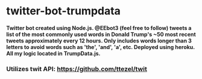 # twitter-bot-trumpdata

#### Twitter bot created using Node.js. @EEbot3 (feel free to follow) tweets a list of the most commonly used words in Donald Trump's ~50 most recent tweets approximately every 12 hours. Only includes words longer than 3 letters to avoid words such as 'the', 'and', 'a', etc. Deployed using heroku. All my logic located in TrumpData.js.

### Utilizes twit API: https://github.com/ttezel/twit
